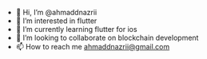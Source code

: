 - 👋 Hi, I’m @ahmaddnazrii
- 👀 I’m interested in flutter
- 🌱 I’m currently learning flutter for ios
- 💞️ I’m looking to collaborate on blockchain development
- 📫 How to reach me ahmaddnazrii@gmail.com

<!---
ahmaddnazrii/ahmaddnazrii is a ✨ special ✨ repository because its `README.md` (this file) appears on your GitHub profile.
You can click the Preview link to take a look at your changes.
--->
